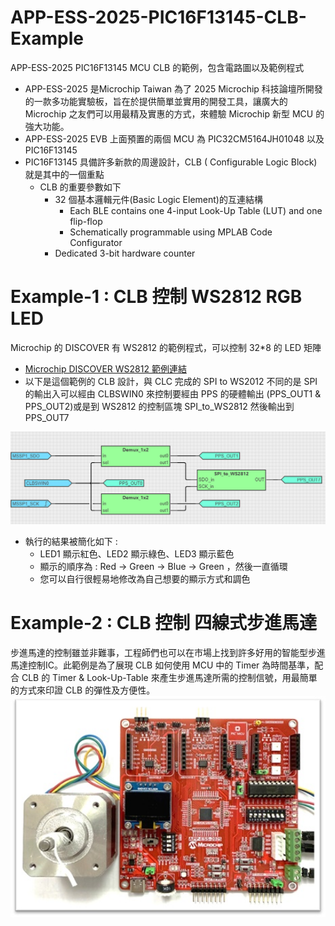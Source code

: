 # APP-ESS-2025-PIC16F13145-CLB-Example
APP-ESS-2025 PIC16F13145 MCU CLB 的範例，包含電路圖以及範例程式
* APP-ESS-2025 是Microchip Taiwan 為了 2025 Microchip 科技論壇所開發的一款多功能實驗板，旨在於提供簡單並實用的開發工具，讓廣大的 Microchip 之友們可以用最精及實惠的方式，來體驗 Microchip 新型 MCU 的強大功能。
* APP-ESS-2025 EVB 上面預置的兩個 MCU 為 PIC32CM5164JH01048 以及 PIC16F13145
* PIC16F13145 具備許多新款的周邊設計，CLB ( Configurable Logic Block) 就是其中的一個重點
  * CLB 的重要參數如下
    * 32 個基本邏輯元件(Basic Logic Element)的互連結構
      *  Each BLE contains one 4-input Look-Up Table (LUT) and one flip-flop
      *  Schematically programmable using MPLAB Code Configurator
    * Dedicated 3-bit hardware counter
#  Example-1 : CLB 控制 WS2812 RGB LED
Microchip 的 DISCOVER 有 WS2812 的範例程式，可以控制 32*8 的 LED 矩陣
* [Microchip DISCOVER WS2812 範例連結](https://mplab-discover.microchip.com/v2/item/com.microchip.code.examples/com.microchip.ide.project/com.microchip.subcategories.modules-and-peripherals.communication.spi/com.microchip.mcu8.mplabx.project.pic16f13145-spi-ws2812-mplab-mcc/1.2.0?view=about&dsl=CLB)
* 以下是這個範例的 CLB 設計，與 CLC 完成的 SPI to WS2012 不同的是 SPI 的輸出入可以經由 CLBSWIN0 來控制要經由 PPS 的硬體輸出 (PPS_OUT1 & PPS_OUT2)或是到 WS2812 的控制區塊 SPI_to_WS2812 然後輸出到 PPS_OUT7
<img src="https://github.com/CalvinHoMicrochip/APP-ESS-2025-PIC16F13145-CLB-Example/blob/main/CLB_WS2812_32x8_DISCOVER.png" width="640px">

* 執行的結果被簡化如下 :
  * LED1 顯示紅色、LED2 顯示綠色、LED3 顯示藍色
  * 顯示的順序為 : Red -> Green -> Blue -> Green ，然後一直循環
  * 您可以自行很輕易地修改為自己想要的顯示方式和調色
#  Example-2 : CLB 控制 四線式步進馬達
步進馬達的控制雖並非難事，工程師們也可以在市場上找到許多好用的智能型步進馬達控制IC。此範例是為了展現 CLB 如何使用 MCU 中的 Timer 為時間基準，配合 CLB 的 Timer & Look-Up-Table 來產生步進馬達所需的控制信號，用最簡單的方式來印證 CLB 的彈性及方便性。
<img src="https://github.com/CalvinHoMicrochip/APP-ESS-2025-PIC16F13145-CLB-Example/blob/main/APP_ESS2025_with_Motor.jpg" width="640px">
